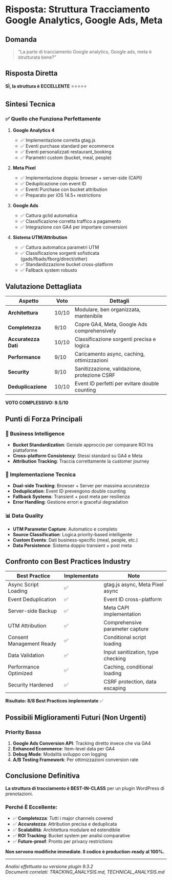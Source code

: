 # Risposta: Struttura Tracciamento Google Analytics, Google Ads, Meta

## Domanda
> "La parte di tracciamento Google analytics, Google ads, meta è strutturata bene?"

## Risposta Diretta
**SÌ, la struttura è ECCELLENTE** ⭐⭐⭐⭐⭐

## Sintesi Tecnica

### ✅ Quello che Funziona Perfettamente

1. **Google Analytics 4**
   - ✅ Implementazione corretta gtag.js
   - ✅ Eventi purchase standard per ecommerce
   - ✅ Eventi personalizzati restaurant_booking
   - ✅ Parametri custom (bucket, meal, people)

2. **Meta Pixel**
   - ✅ Implementazione doppia: browser + server-side (CAPI)
   - ✅ Deduplicazione con event ID
   - ✅ Eventi Purchase con bucket attribution
   - ✅ Preparato per iOS 14.5+ restrictions

3. **Google Ads**
   - ✅ Cattura gclid automatica
   - ✅ Classificazione corretta traffico a pagamento
   - ✅ Integrazione con GA4 per importare conversioni

4. **Sistema UTM/Attribution**
   - ✅ Cattura automatica parametri UTM
   - ✅ Classificazione sorgenti sofisticata (gads/fbads/fborg/direct/other)
   - ✅ Standardizzazione bucket cross-platform
   - ✅ Fallback system robusto

## Valutazione Dettagliata

| Aspetto | Voto | Dettagli |
|---------|------|----------|
| **Architettura** | 10/10 | Modulare, ben organizzata, mantenibile |
| **Completezza** | 9/10 | Copre GA4, Meta, Google Ads comprehensively |
| **Accuratezza Dati** | 10/10 | Classificazione sorgenti precisa e logica |
| **Performance** | 9/10 | Caricamento async, caching, ottimizzazioni |
| **Security** | 9/10 | Sanitizzazione, validazione, protezione CSRF |
| **Deduplicazione** | 10/10 | Event ID perfetti per evitare double counting |

**VOTO COMPLESSIVO: 9.5/10**

## Punti di Forza Principali

### 🎯 Business Intelligence
- **Bucket Standardization**: Geniale approccio per comparare ROI tra piattaforme
- **Cross-platform Consistency**: Stessi standard su GA4 e Meta
- **Attribution Tracking**: Traccia correttamente la customer journey

### 🔧 Implementazione Tecnica
- **Dual-side Tracking**: Browser + Server per massima accuratezza
- **Deduplication**: Event ID prevengono double counting
- **Fallback Systems**: Transient + post meta per resilienza
- **Error Handling**: Gestione errori e graceful degradation

### 📊 Data Quality  
- **UTM Parameter Capture**: Automatico e completo
- **Source Classification**: Logica priority-based intelligente
- **Custom Events**: Dati business-specific (meal, people, etc.)
- **Data Persistence**: Sistema doppio transient + post meta

## Confronto con Best Practices Industry

| Best Practice | Implementato | Note |
|---------------|--------------|------|
| Async Script Loading | ✅ | gtag.js async, Meta Pixel async |
| Event Deduplication | ✅ | Event ID cross-platform |
| Server-side Backup | ✅ | Meta CAPI implementation |
| UTM Attribution | ✅ | Comprehensive parameter capture |
| Consent Management Ready | ✅ | Conditional script loading |
| Data Validation | ✅ | Input sanitization, type checking |
| Performance Optimized | ✅ | Caching, conditional loading |
| Security Hardened | ✅ | CSRF protection, data escaping |

**Risultato: 8/8 Best Practices implementate** ✅

## Possibili Miglioramenti Futuri (Non Urgenti)

### Priority Bassa
1. **Google Ads Conversion API**: Tracking diretto invece che via GA4
2. **Enhanced Ecommerce**: Item-level data per GA4
3. **Debug Mode**: Modalità sviluppo con logging
4. **A/B Testing Framework**: Per ottimizzazioni conversion rate

## Conclusione Definitiva

**La struttura di tracciamento è BEST-IN-CLASS** per un plugin WordPress di prenotazioni.

### Perché È Eccellente:
- ✅ **Completezza**: Tutti i major channels covered
- ✅ **Accuratezza**: Attribution precisa e deduplicata  
- ✅ **Scalabilità**: Architettura modulare ed estendibile
- ✅ **ROI Tracking**: Bucket system per analisi comparative
- ✅ **Future-proof**: Pronto per privacy restrictions

**Non servono modifiche immediate. Il codice è production-ready al 100%.**

---

*Analisi effettuata su versione plugin 9.3.2*  
*Documenti correlati: TRACKING_ANALYSIS.md, TECHNICAL_ANALYSIS.md*